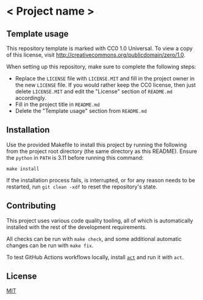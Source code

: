 # < Project name >

## Template usage

This repository template is marked with CC0 1.0 Universal. To view a copy of this license, visit <http://creativecommons.org/publicdomain/zero/1.0>.

When setting up this repository, make sure to complete the following steps:

- Replace the `LICENSE` file with `LICENSE.MIT` and fill in the project owner in the new `LICENSE` file. If you would rather keep the CC0 license, then just delete `LICENSE.MIT` and edit the "License" section of `README.md` accordingly.
- Fill in the project title in `README.md`
- Delete the "Template usage" section from `README.md`

## Installation

Use the provided Makefile to install this project by running the following from the project root directory (the same directory as this README). Ensure the `python` in `PATH` is 3.11 before running this command:

```shell
make install
```

If the installation process fails, is interrupted, or for any reason needs to be restarted, run `git clean -xdf` to reset the repository's state.

## Contributing

This project uses various code quality tooling, all of which is automatically installed with the rest of the development requirements.

All checks can be run with `make check`, and some additional automatic changes can be run with `make fix`.

To test GitHub Actions workflows locally, install [`act`](https://github.com/nektos/act) and run it with `act`.

## License

[MIT](https://choosealicense.com/licenses/mit/)
